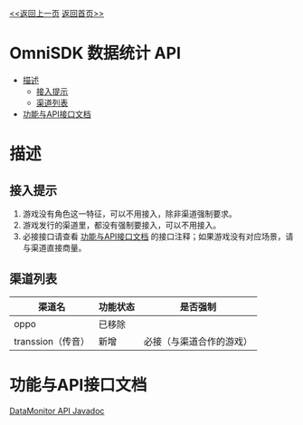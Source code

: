 [<<返回上一页](/docs/omni-sdk/OmniSDK接入指南.md#336-数据统计)         [返回首页>>](/sdk-docs)

OmniSDK 数据统计 API
=====

<!-- TOC -->

- [描述](#描述)
    - [接入提示](#接入提示)
    - [渠道列表](#渠道列表)
- [功能与API接口文档](#功能与api接口文档)

<!-- /TOC -->

# 描述

## 接入提示
1. 游戏没有角色这一特征，可以不用接入，除非渠道强制要求。
2. 游戏发行的渠道里，都没有强制要接入，可以不用接入。
2. 必接接口请查看 [功能与API接口文档](#功能与api接口文档) 的接口注释；如果游戏没有对应场景，请与渠道直接商量。

## 渠道列表
| 渠道名            | 功能状态 | 是否强制                 |
| ----------------- | -------- | ------------------------ |
| oppo              | 已移除   |                          |
| transsion（传音） | 新增     | 必接（与渠道合作的游戏） |


# 功能与API接口文档
[DataMonitor API Javadoc][IDataMonitor]



[IDataMonitor]:../api/html/-omni-s-d-k/com.kingsoft.shiyou.omnisdk.api.interfaces/-i-data-monitor/index.html